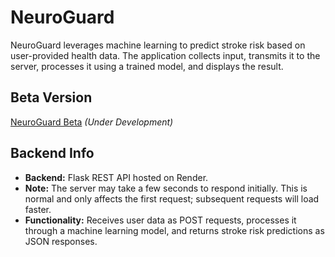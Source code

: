 # NeuroGuard

NeuroGuard leverages machine learning to predict stroke risk based on user-provided health data. The application collects input, transmits it to the server, processes it using a trained model, and displays the result.

## Beta Version
[NeuroGuard Beta](https://neuro-guard.vercel.app/) *(Under Development)*  

## Backend Info
- **Backend:** Flask REST API hosted on Render.  
- **Note:** The server may take a few seconds to respond initially. This is normal and only affects the first request; subsequent requests will load faster.
- **Functionality:** Receives user data as POST requests, processes it through a machine learning model, and returns stroke risk predictions as JSON responses.
